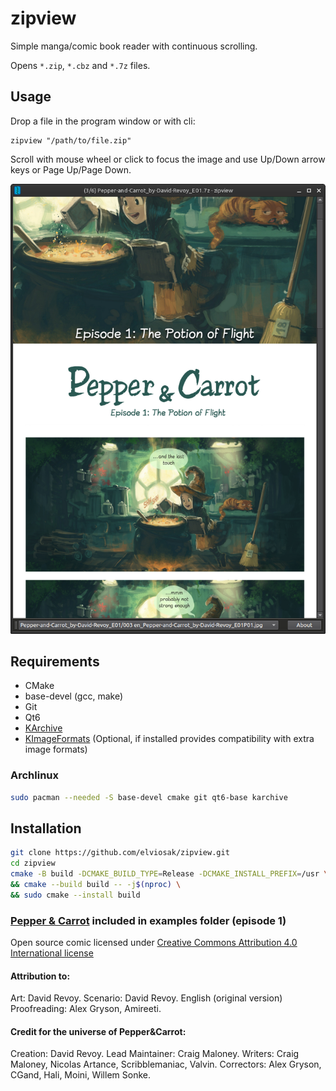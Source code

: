 # zipview

Simple manga/comic book reader with continuous scrolling.

Opens `*.zip`, `*.cbz` and `*.7z` files.


## Usage

Drop a file in the program window or with cli:
```
zipview "/path/to/file.zip"
```

Scroll with mouse wheel or click to focus the image and use Up/Down arrow keys or Page Up/Page Down.

![screenshot](examples/screenshot.png)

## Requirements
- CMake
- base-devel (gcc, make)
- Git
- Qt6
- [KArchive](https://api.kde.org/frameworks/karchive/html/index.html)
- [KImageFormats](https://api.kde.org/frameworks/kimageformats/html/index.html) (Optional, if installed provides compatibility with extra image formats)

### Archlinux
```bash
sudo pacman --needed -S base-devel cmake git qt6-base karchive
```

## Installation
```bash
git clone https://github.com/elviosak/zipview.git
cd zipview
cmake -B build -DCMAKE_BUILD_TYPE=Release -DCMAKE_INSTALL_PREFIX=/usr \
&& cmake --build build -- -j$(nproc) \
&& sudo cmake --install build
```



### [Pepper & Carrot](https://www.peppercarrot.com/) included in examples folder (episode 1)

Open source comic licensed under [Creative Commons Attribution 4.0 International license](https://creativecommons.org/licenses/by/4.0/)

#### Attribution to:

Art: David Revoy.
Scenario: David Revoy.
English (original version) Proofreading: Alex Gryson, Amireeti.


#### Credit for the universe of Pepper&Carrot:

Creation: David Revoy.
Lead Maintainer: Craig Maloney.
Writers: Craig Maloney, Nicolas Artance, Scribblemaniac, Valvin.
Correctors: Alex Gryson, CGand, Hali, Moini, Willem Sonke.